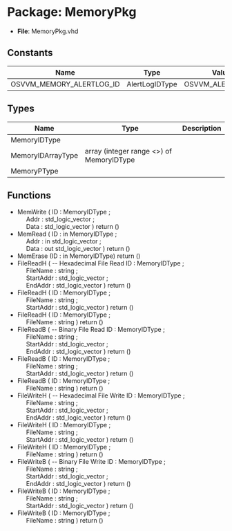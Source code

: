 # Package: MemoryPkg

- **File**: MemoryPkg.vhd
## Constants

| Name                     | Type           | Value              | Description |
| ------------------------ | -------------- | ------------------ | ----------- |
| OSVVM_MEMORY_ALERTLOG_ID | AlertLogIDType |  OSVVM_ALERTLOG_ID |             |
## Types

| Name              | Type                                      | Description |
| ----------------- | ----------------------------------------- | ----------- |
| MemoryIDType      |                                           |             |
| MemoryIDArrayType | array (integer range <>) of MemoryIDType  |             |
| MemoryPType       |                                           |             |
## Functions
- MemWrite <font id="function_arguments">( ID    : MemoryIDType ;<br><span style="padding-left:20px"> Addr  : std_logic_vector ;<br><span style="padding-left:20px"> Data  : std_logic_vector ) </font> <font id="function_return">return ()</font>
- MemRead <font id="function_arguments">( ID    : in MemoryIDType ;<br><span style="padding-left:20px"> Addr  : in  std_logic_vector ;<br><span style="padding-left:20px"> Data  : out std_logic_vector ) </font> <font id="function_return">return ()</font>
- MemErase <font id="function_arguments">(ID : in MemoryIDType) </font> <font id="function_return">return ()</font>
- FileReadH <font id="function_arguments">(    -- Hexadecimal File Read ID           : MemoryIDType ;<br><span style="padding-left:20px"> FileName     : string ;<br><span style="padding-left:20px"> StartAddr    : std_logic_vector ;<br><span style="padding-left:20px"> EndAddr      : std_logic_vector ) </font> <font id="function_return">return ()</font>
- FileReadH <font id="function_arguments">( ID           : MemoryIDType ;<br><span style="padding-left:20px"> FileName     : string ;<br><span style="padding-left:20px"> StartAddr    : std_logic_vector ) </font> <font id="function_return">return ()</font>
- FileReadH <font id="function_arguments">( ID           : MemoryIDType ;<br><span style="padding-left:20px"> FileName     : string ) </font> <font id="function_return">return ()</font>
- FileReadB <font id="function_arguments">(    -- Binary File Read ID           : MemoryIDType ;<br><span style="padding-left:20px"> FileName     : string ;<br><span style="padding-left:20px"> StartAddr    : std_logic_vector ;<br><span style="padding-left:20px"> EndAddr      : std_logic_vector ) </font> <font id="function_return">return ()</font>
- FileReadB <font id="function_arguments">( ID           : MemoryIDType ;<br><span style="padding-left:20px"> FileName     : string ;<br><span style="padding-left:20px"> StartAddr    : std_logic_vector ) </font> <font id="function_return">return ()</font>
- FileReadB <font id="function_arguments">( ID           : MemoryIDType ;<br><span style="padding-left:20px"> FileName     : string ) </font> <font id="function_return">return ()</font>
- FileWriteH <font id="function_arguments">(    -- Hexadecimal File Write ID           : MemoryIDType ;<br><span style="padding-left:20px"> FileName     : string ;<br><span style="padding-left:20px"> StartAddr    : std_logic_vector ;<br><span style="padding-left:20px"> EndAddr      : std_logic_vector ) </font> <font id="function_return">return ()</font>
- FileWriteH <font id="function_arguments">( ID           : MemoryIDType ;<br><span style="padding-left:20px"> FileName     : string ;<br><span style="padding-left:20px"> StartAddr    : std_logic_vector ) </font> <font id="function_return">return ()</font>
- FileWriteH <font id="function_arguments">( ID           : MemoryIDType ;<br><span style="padding-left:20px"> FileName     : string ) </font> <font id="function_return">return ()</font>
- FileWriteB <font id="function_arguments">(    -- Binary File Write ID           : MemoryIDType ;<br><span style="padding-left:20px"> FileName     : string ;<br><span style="padding-left:20px"> StartAddr    : std_logic_vector ;<br><span style="padding-left:20px"> EndAddr      : std_logic_vector ) </font> <font id="function_return">return ()</font>
- FileWriteB <font id="function_arguments">( ID           : MemoryIDType ;<br><span style="padding-left:20px"> FileName     : string ;<br><span style="padding-left:20px"> StartAddr    : std_logic_vector ) </font> <font id="function_return">return ()</font>
- FileWriteB <font id="function_arguments">( ID           : MemoryIDType ;<br><span style="padding-left:20px"> FileName     : string ) </font> <font id="function_return">return ()</font>
